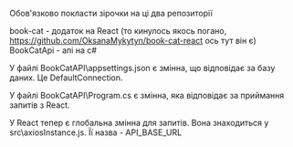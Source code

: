 Обов'язково покласти зірочки на ці два репозиторії

book-cat - додаток на React (то кинулось якось погано, https://github.com/OksanaMykytyn/book-cat-react ось тут він є)
BookCatApi - апі на c#

У файлі BookCatAPI\appsettings.json є змінна, що відповідає за базу даних. Це DefaultConnection.

У файлі BookCatAPI\Program.cs є змінна, яка відповідає за приймання запитів з React.

У React тепер є глобальна змінна для запитів. Вона знаходиться у src\axiosInstance.js. Її назва - API_BASE_URL
